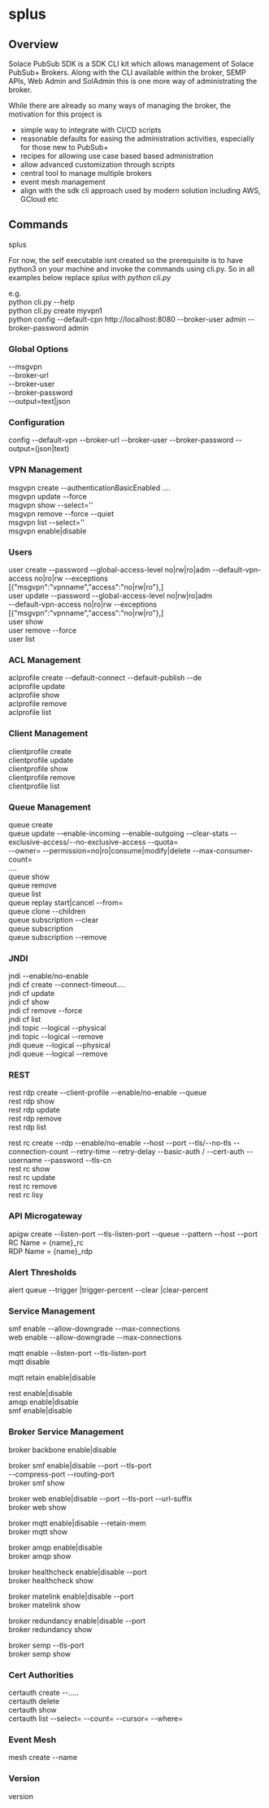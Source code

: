 # splus
## Overview
Solace PubSub SDK is a SDK CLI kit which allows management of Solace PubSub+ Brokers.
Along with the CLI available within the broker, SEMP APIs, Web Admin and SolAdmin
this is one more way of administrating the broker.

While there are already so many ways of managing the broker, the motivation for this project is
* simple way to integrate with CI/CD scripts
* reasonable defaults for easing the administration activities, especially for those new to PubSub+
* recipes for allowing use case based based administration
* allow advanced customization through scripts
* central tool to manage multiple brokers
* event mesh management
* align with the sdk cli approach used by modern solution including AWS, GCloud etc

## Commands
splus <command> <subcommand> <options and parameters>

For now, the self executable isnt created so the prerequisite is to have python3 on your machine and invoke the commands using cli.py. 
So in all examples below replace _splus_ with _python cli.py_


e.g.  
python cli.py --help  
python cli.py create myvpn1  
python config --default-cpn http://localhost:8080 --broker-user admin --broker-password admin  

### Global Options
--msgvpn  
--broker-url  
--broker-user  
--broker-password  
--output=text|json  

### Configuration
config  --default-vpn <name> --broker-url <url> --broker-user <username> --broker-password <password> --output=(json|text)

### VPN Management
msgvpn create <name> --authenticationBasicEnabled ....  
msgvpn update <name> --force  
msgvpn show <name> --select=''  
msgvpn remove <name> --force --quiet  
msgvpn list --select=''  
msgvpn enable|disable <name>


### Users
user create <name> --password <password> --global-access-level no|rw|ro|adm 
       --default-vpn-access no|ro|rw --exceptions [{"msgvpn":"vpnname","access":"no|rw|ro"},]  
user update <name> --password <password> --global-access-level no|rw|ro|adm   
                          --default-vpn-access no|ro|rw --exceptions [{"msgvpn":"vpnname","access":"no|rw|ro"},]  
user show <name>   
user remove <name> --force  
user list 




### ACL Management
aclprofile create <name>  --default-connect --default-publish --de  
aclprofile update <name>   
aclprofile show <name>  
aclprofile remove <name>  
aclprofile list


### Client Management
clientprofile create <name>  
clientprofile update <name>  
clientprofile show <name>  
clientprofile remove <name>  
clientprofile list  

### Queue Management
queue create <name>  
queue update <name> --enable-incoming --enable-outgoing --clear-stats --exclusive-access/--no-exclusive-access --quota=<num-in-MB>  
    --owner=<ownername> --permission=no|ro|consume|modify|delete --max-consumer-count=<num>  
    ....  
queue show <name>  
queue remove <name>  
queue list  
queue replay <name> start|cancel --from=<time>  
queue clone <name> <newname> --children  
queue subscription <name> --clear  
queue subscription <name>  <topicname1> <topicname2>  
queue subscription <name>  --remove <topicname>  

### JNDI
jndi --enable/no-enable  
jndi cf create <name> --connect-timeout....  
jndi cf update <name>  
jndi cf show <name>  
jndi cf remove <name> --force  
jndi cf list  
jndi topic --logical <name> --physical <name>  
jndi topic --logical <name> --remove  
jndi queue --logical <name> --physical <name>  
jndi queue --logical <name> --remove  



### REST
rest rdp create <name> --client-profile <cp> --enable/no-enable --queue <queue1>  
rest rdp show <name>  
rest rdp update <name>  
rest rdp remove <name>  
rest rdp list  

rest rc create <name> --rdp <name> --enable/no-enable --host <host> --port <portnum> --tls/--no-tls --connection-count <num> --retry-time <num> --retry-delay <num> 
    --basic-auth / --cert-auth --username <name> --password <password> --tls-cn <name1>  
rest rc show <name>  
rest rc update <name>  
rest rc remove <name>     
rest rc lisy  

### API Microgateway
apigw create <name> --listen-port <port> --tls-listen-port <port> --queue <name> --pattern <default > --host <host> --port <port>  
    RC Name = {name}_rc  
    RDP Name = {name}_rdp  
    

### Alert Thresholds
alert queue <name> --trigger <num>|trigger-percent <num> --clear <num>|clear-percent <num>  

### Service Management

smf enable  --allow-downgrade --max-connections  
web enable  --allow-downgrade --max-connections  

mqtt enable --listen-port --tls-listen-port  
mqtt disable  

mqtt retain enable|disable

rest enable|disable  
amqp enable|disable  
smf enable|disable  

### Broker Service Management
broker backbone enable|disable  

broker smf enable|disable --port <num> --tls-port <num>  
 --compress-port <num> --routing-port <num>  
broker smf show  

broker web enable|disable --port <num> --tls-port <num> --url-suffix <suffix>  
broker web show  

broker mqtt enable|disable --retain-mem <num>  
broker mqtt show  

broker amqp enable|disable  
broker amqp show  

broker healthcheck enable|disable --port <num>  
broker healthcheck show  

broker matelink enable|disable --port <num>  
broker matelink show  

broker redundancy enable|disable --port <num>  
broker redundancy show  

broker semp --tls-port <num>  
broker semp show  

### Cert Authorities
certauth create <name> --.....  
certauth delete <name>  
certauth show <name>  
certauth list --select= --count= --cursor= --where=  

### Event Mesh  
mesh create --name   


### Version  
version  
